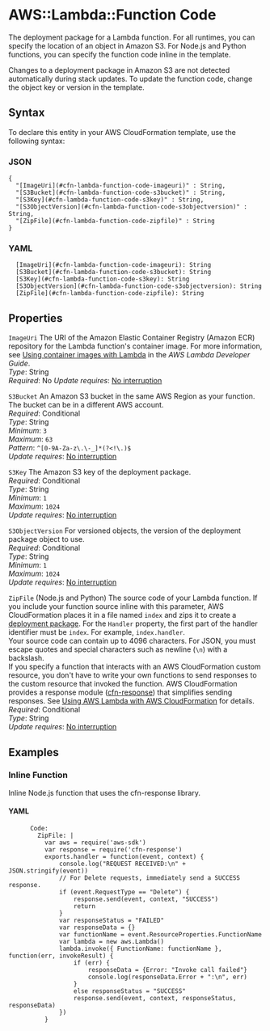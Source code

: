 # AWS::Lambda::Function Code<a name="aws-properties-lambda-function-code"></a>

The deployment package for a Lambda function\. For all runtimes, you can specify the location of an object in Amazon S3\. For Node\.js and Python functions, you can specify the function code inline in the template\.

Changes to a deployment package in Amazon S3 are not detected automatically during stack updates\. To update the function code, change the object key or version in the template\.

## Syntax<a name="aws-properties-lambda-function-code-syntax"></a>

To declare this entity in your AWS CloudFormation template, use the following syntax:

### JSON<a name="aws-properties-lambda-function-code-syntax.json"></a>

```
{
  "[ImageUri](#cfn-lambda-function-code-imageuri)" : String,
  "[S3Bucket](#cfn-lambda-function-code-s3bucket)" : String,
  "[S3Key](#cfn-lambda-function-code-s3key)" : String,
  "[S3ObjectVersion](#cfn-lambda-function-code-s3objectversion)" : String,
  "[ZipFile](#cfn-lambda-function-code-zipfile)" : String
}
```

### YAML<a name="aws-properties-lambda-function-code-syntax.yaml"></a>

```
  [ImageUri](#cfn-lambda-function-code-imageuri): String
  [S3Bucket](#cfn-lambda-function-code-s3bucket): String
  [S3Key](#cfn-lambda-function-code-s3key): String
  [S3ObjectVersion](#cfn-lambda-function-code-s3objectversion): String
  [ZipFile](#cfn-lambda-function-code-zipfile): String
```

## Properties<a name="aws-properties-lambda-function-code-properties"></a>

`ImageUri`  <a name="cfn-lambda-function-code-imageuri"></a>
The URI of the Amazon Elastic Container Registry \(Amazon ECR\) repository for the Lambda function's container image\. For more information, see [Using container images with Lambda](https://docs.aws.amazon.com/lambda/latest/dg/lambda-images.html) in the *AWS Lambda Developer Guide*\.  
*Type*: String  
*Required*: No
*Update requires*: [No interruption](https://docs.aws.amazon.com/AWSCloudFormation/latest/UserGuide/using-cfn-updating-stacks-update-behaviors.html#update-no-interrupt)

`S3Bucket`  <a name="cfn-lambda-function-code-s3bucket"></a>
An Amazon S3 bucket in the same AWS Region as your function\. The bucket can be in a different AWS account\.  
*Required*: Conditional  
*Type*: String  
*Minimum*: `3`  
*Maximum*: `63`  
*Pattern*: `^[0-9A-Za-z\.\-_]*(?<!\.)$`  
*Update requires*: [No interruption](https://docs.aws.amazon.com/AWSCloudFormation/latest/UserGuide/using-cfn-updating-stacks-update-behaviors.html#update-no-interrupt)

`S3Key`  <a name="cfn-lambda-function-code-s3key"></a>
The Amazon S3 key of the deployment package\.  
*Required*: Conditional  
*Type*: String  
*Minimum*: `1`  
*Maximum*: `1024`  
*Update requires*: [No interruption](https://docs.aws.amazon.com/AWSCloudFormation/latest/UserGuide/using-cfn-updating-stacks-update-behaviors.html#update-no-interrupt)

`S3ObjectVersion`  <a name="cfn-lambda-function-code-s3objectversion"></a>
For versioned objects, the version of the deployment package object to use\.  
*Required*: Conditional  
*Type*: String  
*Minimum*: `1`  
*Maximum*: `1024`  
*Update requires*: [No interruption](https://docs.aws.amazon.com/AWSCloudFormation/latest/UserGuide/using-cfn-updating-stacks-update-behaviors.html#update-no-interrupt)

`ZipFile`  <a name="cfn-lambda-function-code-zipfile"></a>
\(Node\.js and Python\) The source code of your Lambda function\. If you include your function source inline with this parameter, AWS CloudFormation places it in a file named `index` and zips it to create a [deployment package](https://docs.aws.amazon.com/lambda/latest/dg/deployment-package-v2.html)\. For the `Handler` property, the first part of the handler identifier must be `index`\. For example, `index.handler`\.  
Your source code can contain up to 4096 characters\. For JSON, you must escape quotes and special characters such as newline \(`\n`\) with a backslash\.  
If you specify a function that interacts with an AWS CloudFormation custom resource, you don't have to write your own functions to send responses to the custom resource that invoked the function\. AWS CloudFormation provides a response module \([cfn\-response](https://docs.aws.amazon.com/AWSCloudFormation/latest/UserGuide/cfn-lambda-function-code-cfnresponsemodule.html)\) that simplifies sending responses\. See [Using AWS Lambda with AWS CloudFormation](https://docs.aws.amazon.com/lambda/latest/dg/services-cloudformation.html) for details\.   
*Required*: Conditional  
*Type*: String  
*Update requires*: [No interruption](https://docs.aws.amazon.com/AWSCloudFormation/latest/UserGuide/using-cfn-updating-stacks-update-behaviors.html#update-no-interrupt)

## Examples<a name="aws-properties-lambda-function-code--examples"></a>

### Inline Function<a name="aws-properties-lambda-function-code--examples--Inline_Function"></a>

Inline Node\.js function that uses the cfn\-response library\.

#### YAML<a name="aws-properties-lambda-function-code--examples--Inline_Function--yaml"></a>

```
      Code:
        ZipFile: |
          var aws = require('aws-sdk')
          var response = require('cfn-response')
          exports.handler = function(event, context) {
              console.log("REQUEST RECEIVED:\n" + JSON.stringify(event))
              // For Delete requests, immediately send a SUCCESS response.
              if (event.RequestType == "Delete") {
                  response.send(event, context, "SUCCESS")
                  return
              }
              var responseStatus = "FAILED"
              var responseData = {}
              var functionName = event.ResourceProperties.FunctionName
              var lambda = new aws.Lambda()
              lambda.invoke({ FunctionName: functionName }, function(err, invokeResult) {
                  if (err) {
                      responseData = {Error: "Invoke call failed"}
                      console.log(responseData.Error + ":\n", err)
                  }
                  else responseStatus = "SUCCESS"
                  response.send(event, context, responseStatus, responseData)
              })
          }
```
